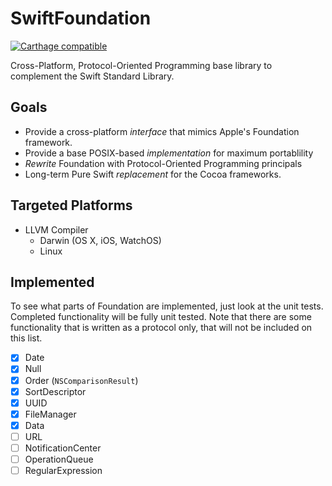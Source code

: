 # SwiftFoundation #
[![Carthage compatible](https://img.shields.io/badge/Carthage-compatible-4BC51D.svg?style=flat)](https://github.com/Carthage/Carthage)

Cross-Platform, Protocol-Oriented Programming base library to complement the Swift Standard Library.

## Goals

- Provide a cross-platform *interface* that mimics Apple's Foundation framework.
- Provide a base POSIX-based *implementation* for maximum portablility
- *Rewrite* Foundation with Protocol-Oriented Programming principals
- Long-term Pure Swift *replacement* for the Cocoa frameworks.

## Targeted Platforms

- LLVM Compiler
   - Darwin (OS X, iOS, WatchOS)
   - Linux

## Implemented
To see what parts of Foundation are implemented, just look at the unit tests. Completed functionality will be fully unit tested. Note that there are some functionality that is written as a protocol only, that will not be included on this list.

- [x] Date
- [x] Null
- [x] Order (```NSComparisonResult```)
- [x] SortDescriptor
- [x] UUID
- [x] FileManager
- [x] Data
- [ ] URL
- [ ] NotificationCenter
- [ ] OperationQueue
- [ ] RegularExpression

